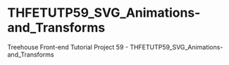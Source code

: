 # THFETUTP59_SVG_Animations-and_Transforms
Treehouse Front-end Tutorial Project 59 - THFETUTP59_SVG_Animations-and_Transforms
